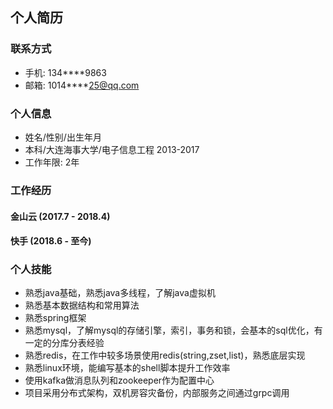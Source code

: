 ## 个人简历
### 联系方式
- 手机: 134****9863
- 邮箱: 1014****25@qq.com

### 个人信息
- 姓名/性别/出生年月
- 本科/大连海事大学/电子信息工程 2013-2017
- 工作年限: 2年

### 工作经历
#### 金山云 (2017.7 - 2018.4)

#### 快手 (2018.6 - 至今)

### 个人技能
- 熟悉java基础，熟悉java多线程，了解java虚拟机
- 熟悉基本数据结构和常用算法
- 熟悉spring框架
- 熟悉mysql，了解mysql的存储引擎，索引，事务和锁，会基本的sql优化，有一定的分库分表经验
- 熟悉redis，在工作中较多场景使用redis(string,zset,list)，熟悉底层实现
- 熟悉linux环境，能编写基本的shell脚本提升工作效率
- 使用kafka做消息队列和zookeeper作为配置中心
- 项目采用分布式架构，双机房容灾备份，内部服务之间通过grpc调用
